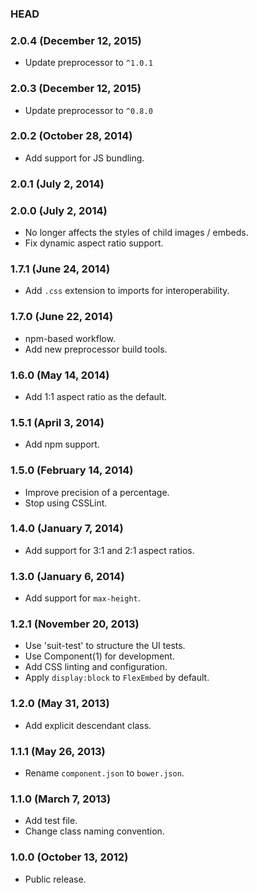 ### HEAD

### 2.0.4 (December 12, 2015)

* Update preprocessor to `^1.0.1`

### 2.0.3 (December 12, 2015)

* Update preprocessor to `^0.8.0`

### 2.0.2 (October 28, 2014)

* Add support for JS bundling.

### 2.0.1 (July 2, 2014)
### 2.0.0 (July 2, 2014)

* No longer affects the styles of child images / embeds.
* Fix dynamic aspect ratio support.

### 1.7.1 (June 24, 2014)

* Add `.css` extension to imports for interoperability.

### 1.7.0 (June 22, 2014)

* npm-based workflow.
* Add new preprocessor build tools.

### 1.6.0 (May 14, 2014)

* Add 1:1 aspect ratio as the default.

### 1.5.1 (April 3, 2014)

* Add npm support.

### 1.5.0 (February 14, 2014)

* Improve precision of a percentage.
* Stop using CSSLint.

### 1.4.0 (January 7, 2014)

* Add support for 3:1 and 2:1 aspect ratios.

### 1.3.0 (January 6, 2014)

* Add support for `max-height`.

### 1.2.1 (November 20, 2013)

* Use 'suit-test' to structure the UI tests.
* Use Component(1) for development.
* Add CSS linting and configuration.
* Apply `display:block` to `FlexEmbed` by default.

### 1.2.0 (May 31, 2013)

* Add explicit descendant class.

### 1.1.1 (May 26, 2013)

* Rename `component.json` to `bower.json`.

### 1.1.0 (March 7, 2013)

* Add test file.
* Change class naming convention.

### 1.0.0 (October 13, 2012)

* Public release.
